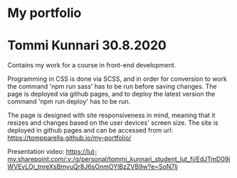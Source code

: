 # My portfolio

# Tommi Kunnari 30.8.2020

Contains my work for a course in front-end development.

Programming in CSS is done via SCSS, and in order for conversion to work the command 'npm run sass' has to be run before saving changes.
The page is deployed via github pages, and to deploy the latest version the command 'npm run deploy' has to be run.

The page is designed with site responsiveness in mind, meaning that it resizes and changes based on the user devices' screen size.
The site is deployed in github pages and can be accessed from url: https://tompparella.github.io/my-portfolio/

Presentation video: https://lut-my.sharepoint.com/:v:/g/personal/tommi_kunnari_student_lut_fi/EdJTmD09jWVEvLOj_tnreXsBmyuQr8J6sOnmOYlBzZVB9w?e=SoN7lj
